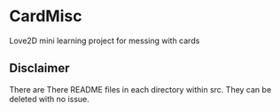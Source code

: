 # CardMisc
Love2D mini learning project for messing with cards

## Disclaimer
There are There README files in each directory within src.
They can be deleted with no issue.
